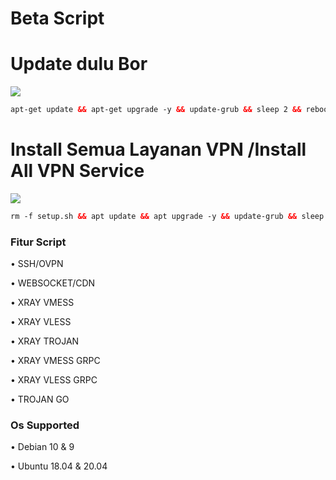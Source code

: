 # Beta Script
# Update dulu Bor

<img src="https://img.shields.io/badge/Update%20Upgrade-red"> 

```html
apt-get update && apt-get upgrade -y && update-grub && sleep 2 && reboot
```

# Install Semua Layanan VPN /Install All VPN Service
  <img src="https://img.shields.io/badge/Install_Semua_Layanan_VPN%20Batch-red">

```html
rm -f setup.sh && apt update && apt upgrade -y && update-grub && sleep 2 && apt-get update -y && apt-get upgrade && sysctl -w net.ipv6.conf.all.disable_ipv6=1 && sysctl -w net.ipv6.conf.default.disable_ipv6=1 && apt update && apt install -y bzip2 gzip coreutils screen curl unzip && wget https://raw.githubusercontent.com/jagoanneon01/njajal/main/setup.sh && chmod +x setup.sh && sed -i -e 's/\r$//' setup.sh && screen -S setup ./setup.sh
```

### Fitur Script
• SSH/OVPN

• WEBSOCKET/CDN

• XRAY VMESS 

• XRAY VLESS

• XRAY TROJAN

• XRAY VMESS GRPC

• XRAY VLESS GRPC

• TROJAN GO


### Os Supported

• Debian 10 & 9

• Ubuntu 18.04 & 20.04
